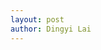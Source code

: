 ```yaml
---
layout: post
author: Dingyi Lai
---
```


<object data="{{ site.url }}{{ site.baseurl }}/_pdfs/[DR]term_paper.pdf" width="1000" height="1000" type="application/pdf"></object>
